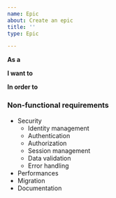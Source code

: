 ```yaml
---
name: Epic
about: Create an epic
title: ''
type: Epic

---
```


**As a** 

**I want to** 

**In order to** 

### Non-functional requirements
- Security
  - Identity management
  - Authentication
  - Authorization
  - Session management
  - Data validation
  - Error handling
- Performances
- Migration
- Documentation
